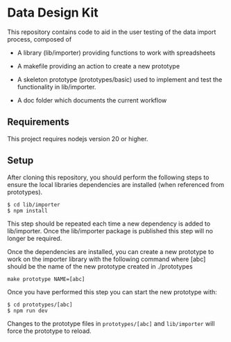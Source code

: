 # Data Design Kit

This repository contains code to aid in the user testing of the data import process, composed of

* A library (lib/importer) providing functions to work with spreadsheets

* A makefile providing an action to create a new prototype

* A skeleton prototype (prototypes/basic) used to implement and test the functionality in lib/importer.

* A doc folder which documents the current workflow

## Requirements

This project requires nodejs version 20 or higher.

## Setup

After cloning this repository, you should perform the following steps to ensure the local libraries dependencies are installed (when referenced from prototypes).

```shell
$ cd lib/importer
$ npm install
```

This step should be repeated each time a new dependency is added to lib/importer.  Once the lib/importer package is published this step will no longer be required.

Once the dependencies are installed, you can create a new prototype to work on the importer library with the following command where [abc] should be the name of the new prototype created in ./prototypes

```
make prototype NAME=[abc]
```

Once you have performed this step you can start the new prototype with:

```
$ cd prototypes/[abc]
$ npm run dev
```

Changes to the prototype files in `prototypes/[abc]` and `lib/importer` will force the prototype to reload.

